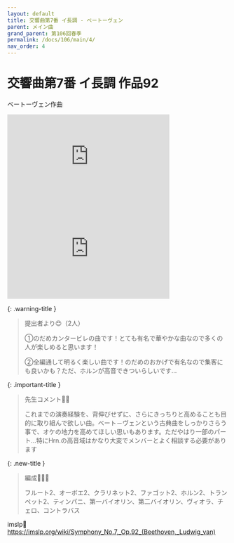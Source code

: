```yaml
---
layout: default
title: 交響曲第7番 イ長調 - ベートーヴェン
parent: メイン曲
grand_parent: 第106回春季
permalink: /docs/106/main/4/
nav_order: 4
---
```


# 交響曲第7番 イ長調 作品92

ベートーヴェン作曲

<iframe width="370" height="210" src="https://www.youtube.com/embed/1nIsFhU5o_w?si=5_P3UWjCwsZL89Ky" title="YouTube video player" frameborder="0" allow="accelerometer; autoplay; clipboard-write; encrypted-media; gyroscope; picture-in-picture; web-share" referrerpolicy="strict-origin-when-cross-origin" allowfullscreen></iframe>
<iframe width="370" height="210" src="https://www.youtube.com/embed/tWGrW1yvd6c?si=SZZrBnkQR0T3qwZX" title="YouTube video player" frameborder="0" allow="accelerometer; autoplay; clipboard-write; encrypted-media; gyroscope; picture-in-picture; web-share" referrerpolicy="strict-origin-when-cross-origin" allowfullscreen></iframe>

{: .warning-title }
> 提出者より😍（2人）
>
> ①のだめカンタービレの曲です！とても有名で華やかな曲なので多くの人が楽しめると思います！
> 
> ②全編通して明るく楽しい曲です！のだめのおかげで有名なので集客にも良いかも？ただ、ホルンが高音できついらしいです…

{: .important-title }
> 先生コメント🤵‍♂️
>
> これまでの演奏経験を、背伸びせずに、さらにきっちりと高めることも目的に取り組んで欲しい曲。ベート－ヴェンという古典曲をしっかりさらう事で、オケの地力を高めてほしい思いもあります。ただやはり一部のパート…特にHrn.の高音域はかなり大変でメンバーとよく相談する必要があります

{: .new-title }
> 編成🎻🎺🥁
>
> フルート2、オーボエ2、クラリネット2、ファゴット2、ホルン2、トランペット2、ティンパニ、第一バイオリン、第二バイオリン、ヴィオラ、チェロ、コントラバス

imslp🎼
<a href="https://imslp.org/wiki/Symphony_No.7,_Op.92_(Beethoven,_Ludwig_van)">https://imslp.org/wiki/Symphony_No.7,_Op.92_(Beethoven,_Ludwig_van)</a>